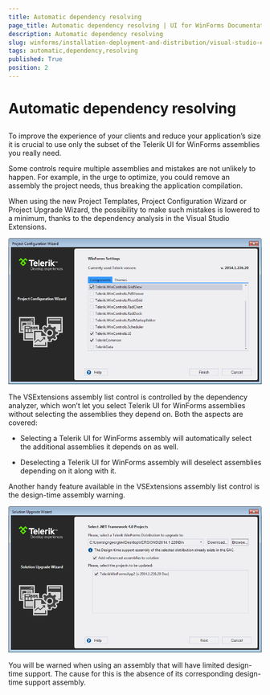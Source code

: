```yaml
---
title: Automatic dependency resolving
page_title: Automatic dependency resolving | UI for WinForms Documentation
description: Automatic dependency resolving
slug: winforms/installation-deployment-and-distribution/visual-studio-extensions/automatic-dependency-resolving
tags: automatic,dependency,resolving
published: True
position: 2
---
```


# Automatic dependency resolving



## 

To improve the experience of your clients and reduce your application’s size it is crucial to use only the subset of the Telerik UI for WinForms assemblies you really need.
        

Some controls require multiple assemblies and mistakes are not unlikely to happen. For example, in the urge to optimize, you could remove an assembly the project needs, thus breaking the application compilation.
        

When using the new Project Templates, Project Configuration Wizard or Project Upgrade Wizard, the possibility to make such mistakes is lowered to a minimum, thanks to the dependency analysis in the Visual Studio Extensions. 

![installation-deployment-and-distribution-vsx-automatic-dependency-resolving 001](images/installation-deployment-and-distribution-vsx-automatic-dependency-resolving001.png)

The VSExtensions assembly list control is controlled by the dependency analyzer, which won’t let you select Telerik UI for WinForms assemblies without selecting the assemblies they depend on. Both the aspects are covered:
        

* Selecting a Telerik UI for WinForms assembly will automatically select the additional assemblies it depends on as well.
            

* Deselecting a Telerik UI for WinForms assembly will deselect assemblies depending on it along with it.
            

Another handy feature available in the VSExtensions assembly list control is the design-time assembly warning.

![installation-deployment-and-distribution-vsx-automatic-dependency-resolving 002](images/installation-deployment-and-distribution-vsx-automatic-dependency-resolving002.png)

You will be warned when using an assembly that will have limited design-time support. The cause for this is the absence of its corresponding design-time support assembly.
        
